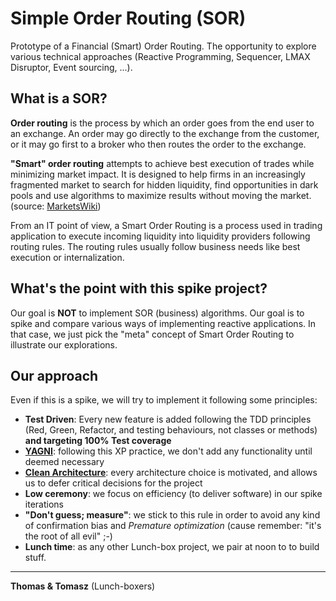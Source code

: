 Simple Order Routing (SOR)
=========================

Prototype of a Financial (Smart) Order Routing. The opportunity to explore various technical approaches (Reactive Programming, Sequencer, LMAX Disruptor, Event sourcing, ...).


What is a SOR?
--------------
__Order routing__ is the process by which an order goes from the end user to an exchange. An order may go directly to the exchange from the customer, or it may go first to a broker who then routes the order to the exchange.

__"Smart" order routing__ attempts to achieve best execution of trades while minimizing market impact. It is designed to help firms in an increasingly fragmented market to search for hidden liquidity, find opportunities in dark pools and use algorithms to maximize results without moving the market. (source: [MarketsWiki](http://marketswiki.com/mwiki/Order_routing))

From an IT point of view, a Smart Order Routing is a process used in trading application to execute incoming liquidity into liquidity providers following routing rules. The routing rules usually follow business needs like best execution or internalization.


What's the point with this spike project?
-----------------------------------------
Our goal is __NOT__ to implement SOR (business) algorithms. Our goal is to spike and compare various ways of implementing reactive applications. In that case, we just pick the "meta" concept of Smart Order Routing to illustrate our explorations.

Our approach
------------
Even if this is a spike, we will try to implement it following some principles:
+ __Test Driven__: Every new feature is added following the TDD principles (Red, Green, Refactor, and testing behaviours, not classes or methods) __and targeting 100% Test coverage__
+ __[YAGNI](http://en.wikipedia.org/wiki/You_aren't_gonna_need_it)__: following this XP practice, we don't add any functionality until deemed necessary
+ __[Clean Architecture](http://blog.8thlight.com/uncle-bob/2011/11/22/Clean-Architecture.html)__: every architecture choice is motivated, and allows us to defer critical decisions for the project
+ __Low ceremony__: we focus on efficiency (to deliver software) in our spike iterations
+ __"Don't guess; measure"__: we stick to this rule in order to avoid any kind of confirmation bias and *Premature optimization* (cause remember: "it's the root of all evil" ;-)
+ __Lunch time__: as any other Lunch-box project, we pair at noon to to build stuff.

- - -

__Thomas & Tomasz__ (Lunch-boxers)









